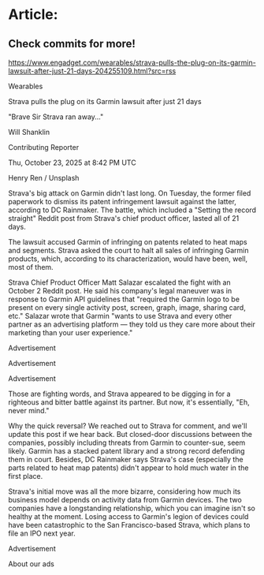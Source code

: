 # Article:

## Check commits for more!
https://www.engadget.com/wearables/strava-pulls-the-plug-on-its-garmin-lawsuit-after-just-21-days-204255109.html?src=rss

Wearables

Strava pulls the plug on its Garmin lawsuit after just 21 days

"Brave Sir Strava ran away..."

Will Shanklin

Contributing Reporter

Thu, October 23, 2025 at 8:42 PM UTC

Henry Ren / Unsplash

Strava's big attack on Garmin didn't last long. On Tuesday, the former filed paperwork to dismiss its patent infringement lawsuit against the latter, according to DC Rainmaker. The battle, which included a "Setting the record straight" Reddit post from Strava's chief product officer, lasted all of 21 days.

The lawsuit accused Garmin of infringing on patents related to heat maps and segments. Strava asked the court to halt all sales of infringing Garmin products, which, according to its characterization, would have been, well, most of them.

Strava Chief Product Officer Matt Salazar escalated the fight with an October 2 Reddit post. He said his company's legal maneuver was in response to Garmin API guidelines that "required the Garmin logo to be present on every single activity post, screen, graph, image, sharing card, etc." Salazar wrote that Garmin "wants to use Strava and every other partner as an advertising platform — they told us they care more about their marketing than your user experience."

Advertisement

Advertisement

Advertisement

Those are fighting words, and Strava appeared to be digging in for a righteous and bitter battle against its partner. But now, it's essentially, "Eh, never mind."

Why the quick reversal? We reached out to Strava for comment, and we'll update this post if we hear back. But closed-door discussions between the companies, possibly including threats from Garmin to counter-sue, seem likely. Garmin has a stacked patent library and a strong record defending them in court. Besides, DC Rainmaker says Strava's case (especially the parts related to heat map patents) didn't appear to hold much water in the first place.

Strava's initial move was all the more bizarre, considering how much its business model depends on activity data from Garmin devices. The two companies have a longstanding relationship, which you can imagine isn't so healthy at the moment. Losing access to Garmin's legion of devices could have been catastrophic to the San Francisco-based Strava, which plans to file an IPO next year.

Advertisement

About our ads